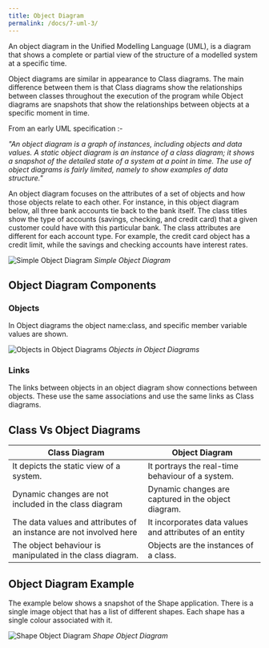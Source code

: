 ```yaml
---
title: Object Diagram
permalink: /docs/7-uml-3/
---
```


An object diagram in the Unified Modelling Language (UML), is a diagram that shows a complete or partial view of the structure of a modelled system at a specific time.

Object diagrams are similar in appearance to Class diagrams. The main difference between them is that Class diagrams show the relationships between classes throughout the execution of the program while Object diagrams are snapshots that show the relationships between objects at a specific moment in time.  

From an early UML specification :-

*"An object diagram is a graph of instances, including objects and data values. A static object diagram is an instance of a class diagram; it shows a snapshot of the detailed state of a system at a point in time. The use of object diagrams is fairly limited, namely to show examples of data structure."*

An object diagram focuses on the attributes of a set of objects and how those objects relate to each other. For instance, in this object diagram below, all three bank accounts tie back to the bank itself. The class titles show the type of accounts (savings, checking, and credit card) that a given customer could have with this particular bank. The class attributes are different for each account type. For example, the credit card object has a credit limit, while the savings and checking accounts have interest rates.

![Simple Object Diagram](https://ysjprog2.netlify.app/assets/img/topics/7uml/obj1.png)
*Simple Object Diagram* 

## Object Diagram Components

### Objects

In Object diagrams the object name:class, and specific member variable values are shown.  

![Objects in Object Diagrams](https://ysjprog2.netlify.app/assets/img/topics/7uml/obj.png)
*Objects in Object Diagrams* 

### Links

The links between objects in an object diagram show connections between objects. These use the same associations and use the same links as Class diagrams.

## Class Vs Object Diagrams

|Class Diagram|Object Diagram|
|---|---|
|It depicts the static view of a system.|It portrays the real-time behaviour of a system.|
|Dynamic changes are not included in the class diagram|Dynamic changes are captured in the object diagram.|
|The data values and attributes of an instance are not involved here|It incorporates data values and attributes of an entity|
|The object behaviour is manipulated in the class diagram.|Objects are the instances of a class.|

## Object Diagram Example

The example below shows a snapshot of the Shape application. There is a single image object that has a list of different shapes. Each shape has a single colour associated with it.  

![Shape Object Diagram](https://ysjprog2.netlify.app/assets/img/topics/7uml/objexample.png)
*Shape Object Diagram* 